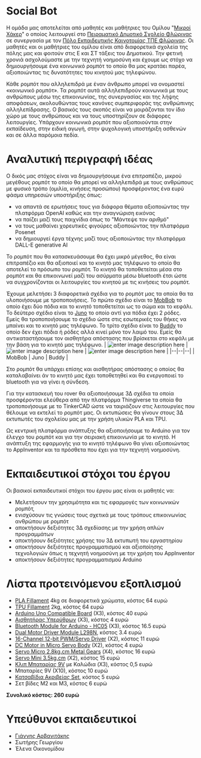 
# Social Bot
Η ομάδα μας αποτελείται από μαθητές και μαθήτριες του Ομίλου "[Μικροί Χάκερ](https://ppf.edu.gr/hackers/)" ο οποίος λειτουργεί στο [Πειραματικό Δημοτικό Σχολείο Φλώρινας](https://ppf.edu.gr/) σε συνεργασία με τον [Πόλο Εκπαιδευτικής Καινοτομίας ΤΠΕ Φλώρινας](https://pektpedm.sch.gr/pektpeflo/). Οι μαθητές και οι μαθήτριες του ομίλου είναι από διαφορετικά σχολεία της πόλης μας και φοιτούν στις Ε και ΣΤ τάξεις του Δημοτικού. Την φετινή χρονιά ασχολούμαστε με την τεχνητή νοημοσύνη και έχουμε ως στόχο να δημιουργήσουμε ένα κοινωνικό ρομπότ το οποίο θα μας κρατάει παρέα, αξιοποιώντας τις δυνατότητες του κινητού μας τηλεφώνου.

Κάθε ρομπότ που αλληλεπιδρά με έναν άνθρωπο μπορεί να ονομαστεί «κοινωνικό ρομπότ». Τα ρομπότ αυτά αλληλεπιδρούν κοινωνικά με τους ανθρώπους μέσω της επικοινωνίας, της συνεργασίας και της λήψης αποφάσεων, ακολουθώντας τους κανόνες συμπεριφοράς της ανθρώπινης αλληλεπίδρασης. Ο βασικός τους σκοπός είναι να μοιράζονται τον ίδιο χώρο με τους ανθρώπους και να τους υποστηρίζουν σε διάφορες λειτουργίες. Υπάρχουν κοινωνικά ρομπότ που αξιοποιούνται στην εκπαίδευση, στην ειδική αγωγή, στην ψυχολογική υποστήριξη ασθενών και σε άλλα παρόμοια πεδία.
# Αναλυτική περιγραφή ιδέας
Ο δικός μας στόχος είναι να δημιουργήσουμε ένα επιτραπέζιο, μικρού μεγέθους ρομπότ το οποίο θα μπορεί να αλληλεπιδρά με τους ανθρώπους με φυσικό τρόπο (ομιλία, κινήσεις προσώπου) προσφέροντας ένα ευρύ φάσμα υπηρεσιών υποστήριξης όπως: 

 - να απαντά σε ερωτήσεις τους για διάφορα θέματα αξιοποιώντας την πλατφόρμα OpenAI καθώς και την αναγνώριση εικόνας
 - να παίζει μαζί τους παιχνίδια όπως το "Μάντεψε τον αριθμό" 
 - να τους μαθαίνει χορευτικές φιγούρες αξιοποιώντας την πλατφόρμα Posenet
 - να δημιουργεί έργα τέχνης μαζί τους αξιοποιώντας την πλατφόρμα DALL-E generative AI

Το ρομπότ που θα κατασκευάσουμε θα έχει μικρό μέγεθος, θα είναι επιτραπέζιο και θα αξιοποιεί και το κινητό μας τηλέφωνο το οποίο θα αποτελεί το πρόσωπο του ρομπότ. Το κινητό θα τοποθετείται μέσα στο ρομπότ και θα επικοινωνεί μαζί του ασύρματα μέσω bluetooth έτσι ώστε να συγχρονίζονται οι λειτουργίες του κινητού με τις κινήσεις του ρομπότ.

Έχουμε μελετήσει 3 διαφορετικά σχέδια για το ρομπότ μας τα οποία θα τα υλοποιήσουμε με τροποποιήσεις. Το πρώτο σχέδιο είναι το [MobBob](https://www.thingiverse.com/thing:990950) το οποίο έχει δύο πόδια και το κινητό τοποθετείται ως το σώμα και το κεφάλι. Το δεύτερο σχέδιο είναι το [Juno](https://www.thingiverse.com/thing:1720394) το οποίο αντί για πόδια έχει 2 ρόδες. Εμείς θα τροποποιήσουμε το σχέδιο ώστε στις εσωτερικές του θήκες να μπαίνει και το κινητό μας τηλέφωνο. Το τρίτο σχέδιο είναι το [Buddy](https://www.kickstarter.com/projects/slantrobotics/littlebot-buddy?ref=creator_nav) το οποίο δεν έχει πόδια ή ρόδες αλλά κινεί μόνο τον λαιμό του. Εμείς θα αντικαταστήσουμε τον αισθητήρα απόστασης που βρίσκεται στο κεφάλι με την βάση για το κινητό μας τηλέφωνο.
| ![enter image description here](https://cdn.thingiverse.com/renders/0f/31/11/c8/8e/00_MobBob2_preview_medium.jpg) | ![enter image description here](https://cdn.thingiverse.com/renders/28/85/5e/03/a3/625092c169672c6c9383b608cd5e9347_preview_medium.jpg) | ![enter image description here](https://cdn.thingiverse.com/assets/4e/99/5c/a3/d9/medium_preview_image1.jpeg) |
|--|--|--|
| MobBob | Juno | Buddy |

Στο ρομπότ θα υπάρχει επίσης και αισθητήρας απόστασης ο οποίος θα καταλαβαίνει άν το κινητό μας έχει τοποθετηθεί και θα ενεργοποιεί το bluetooth για να γίνει η σύνδεση.

Για την κατασκευή του rover θα αξιοποιήσουμε 3Δ σχέδια τα οποία προσφέρονται ελεύθερα από την πλατφόρμα Thingiverse τα οποία θα τροποποιήσουμε με το TinkerCAD ώστε να ταιριάζουν στις λειτουργίες που θέλουμε να εκτελεί το ρομπότ μας. Οι εκτυπώσεις θα γίνουν στους 3Δ εκτυπωτές του σχολείου μας με την χρήση υλικών PLA και TPU. 

Ως κεντρική πλατφόρμα ανάπτυξης θα αξιοποιήσουμε το Arduino για τον έλεγχο του ρομπότ και για την σειριακή επικοινωνία με το κινητό. Η ανάπτυξη της εφαρμογής για το κινητό τηλέφωνο θα γίνει αξιοποιώντας το AppInventor και τα πρόσθετα που έχει για την τεχνητή νοημοσύνη.

# Eκπαιδευτικοί στόχοι του έργου
Οι βασικοί εκπαιδευτικοί στόχοι του έργου μας είναι οι μαθητές να:
 - Μελετήσουν την χρησιμότητα και τις εφαρμογές των κοινωνικών ρομπότ,
 - ενισχύσουν τις γνώσεις τους σχετικά με τους τρόπους επικοινωνίας ανθρώπου με ρομπότ
 - αποκτήσουν δεξιότητες 3Δ σχεδίασης με την χρήση απλών προγραμμάτων
 - αποκτήσουν δεξιότητες χρήσης του 3Δ εκτυπωτή του εργαστηρίου
 - αποκτήσουν δεξιότητες προγραμματισμού και αξιοποίησης τεχνολογιών όπως η τεχνητή νοημοσύνη με την χρήση του AppInventor
 - αποκτήσουν δεξιότητες προγραμματισμού Arduino
# Λίστα προτεινόμενου εξοπλισμού
 - [PLA Fillament](https://grobotronics.com/creality-cr-pla-filament-1.75mm-1kg-grey.html) 4kg σε διαφορετικά χρώματα, κόστος 64 ευρώ
 - [TPU Fillament](https://grobotronics.com/3d-printer-filament-devil-tpu-1.75mm-white-1kg.html) 2kg, κόστος 64 ευρώ
 - [Arduino Uno Compatible Board](https://grobotronics.com/uno-compatible.html) (X3), κόστος 40 ευρώ
 - [Αισθητήρας Υπερύθρων](https://grobotronics.com/infrared-sensor-tcrt5000-with-analog-and-digital-output.html) (X3), κόστος 4 ευρώ
 - [Bluetooth Module for Arduino - HC05](https://grobotronics.com/bluetooth-module-for-arduino-hc05.html) (X3), κόστος 16.5 ευρώ
 - [Dual Motor Driver Module L298N](https://grobotronics.com/micro-driver-driver-expansion-board.html), κόστος 3.4 ευρώ
 - [16-Channel 12-bit PWM/Servo Driver](https://grobotronics.com/16-channel-12-bit-pwm-servo-driver-pca9685.html) (X2), κόστος 11 ευρώ
 - [DC Motor in Micro Servo Body](https://grobotronics.com/dc-motor-in-micro-servo-body.html) (X2), κόστος 4 ευρώ
 - [Servo Micro 2.8kg.cm Metal Gears](https://grobotronics.com/servo-micro-2.8kg.cm-metal-gears-waveshare-mg90s.html) (Χ4), κόστος 16 ευρώ
 - [Servo Mini 3.5kg.cm](https://grobotronics.com/servo-mini-3.5kg.cm-feetech-ft1117m.html) (Χ2), κόστος 15 ευρώ
 - [Κλιπ Μπαταρίας 9V](https://grobotronics.com/battery-clip-9v-wires.html) με Καλώδια (X3), κόστος 0,5 ευρώ
 - Μπαταρίες 9V (X10), κόστος 10 ευρώ
 - [Κατσαβίδια Ακριβείας Set](https://grobotronics.com/katsabidia-akribeias-set-6tmkh.-8pk-509.html), κόστος 5 ευρώ
 - Σετ βίδες Μ2 και Μ3, κόστος 6 ευρώ

**Συνολικό κόστος: 260 ευρώ**
# Υπεύθυνοι εκπαιδευτικοί

 - [Γιάννης Αρβανιτάκης](https://ioarvanit.gr/)
 - Σωτήρης Γεωργίου
 - Έλενα Οικονομίδου
